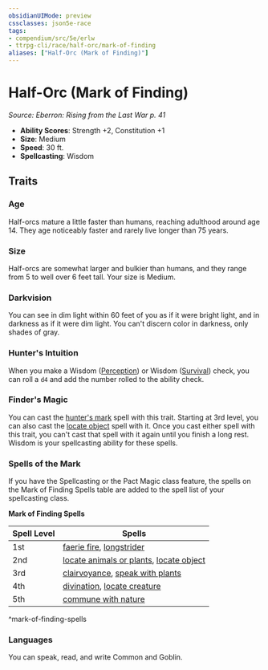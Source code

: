 ```yaml
---
obsidianUIMode: preview
cssclasses: json5e-race
tags:
- compendium/src/5e/erlw
- ttrpg-cli/race/half-orc/mark-of-finding
aliases: ["Half-Orc (Mark of Finding)"]
---
```

# Half-Orc (Mark of Finding)
*Source: Eberron: Rising from the Last War p. 41*  

- **Ability Scores**: Strength +2, Constitution +1
- **Size**: Medium
- **Speed**: 30 ft.
- **Spellcasting**: Wisdom

## Traits

### Age

Half-orcs mature a little faster than humans, reaching adulthood around age 14. They age noticeably faster and rarely live longer than 75 years.

### Size

Half-orcs are somewhat larger and bulkier than humans, and they range from 5 to well over 6 feet tall. Your size is Medium.

### Darkvision

You can see in dim light within 60 feet of you as if it were bright light, and in darkness as if it were dim light. You can't discern color in darkness, only shades of gray.

### Hunter's Intuition

When you make a Wisdom ([Perception](/3-Mechanics/CLI/rules/skills.md#Perception)) or Wisdom ([Survival](/3-Mechanics/CLI/rules/skills.md#Survival)) check, you can roll a `d4` and add the number rolled to the ability check.

### Finder's Magic

You can cast the [hunter's mark](/3-Mechanics/CLI/spells/hunters-mark.md) spell with this trait. Starting at 3rd level, you can also cast the [locate object](/3-Mechanics/CLI/spells/locate-object.md) spell with it. Once you cast either spell with this trait, you can't cast that spell with it again until you finish a long rest. Wisdom is your spellcasting ability for these spells.

### Spells of the Mark

If you have the Spellcasting or the Pact Magic class feature, the spells on the Mark of Finding Spells table are added to the spell list of your spellcasting class.

**Mark of Finding Spells**

| Spell Level | Spells |
|-------------|--------|
| 1st | [faerie fire](/3-Mechanics/CLI/spells/faerie-fire.md), [longstrider](/3-Mechanics/CLI/spells/longstrider.md) |
| 2nd | [locate animals or plants](/3-Mechanics/CLI/spells/locate-animals-or-plants.md), [locate object](/3-Mechanics/CLI/spells/locate-object.md) |
| 3rd | [clairvoyance](/3-Mechanics/CLI/spells/clairvoyance.md), [speak with plants](/3-Mechanics/CLI/spells/speak-with-plants.md) |
| 4th | [divination](/3-Mechanics/CLI/spells/divination.md), [locate creature](/3-Mechanics/CLI/spells/locate-creature.md) |
| 5th | [commune with nature](/3-Mechanics/CLI/spells/commune-with-nature.md) |
^mark-of-finding-spells

### Languages

You can speak, read, and write Common and Goblin.